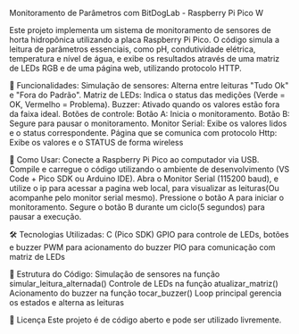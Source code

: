 Monitoramento de Parâmetros com BitDogLab - Raspberry Pi Pico W

Este projeto implementa um sistema de monitoramento de sensores de horta hidropônica utilizando a placa Raspberry Pi Pico. O código simula a leitura de parâmetros essenciais, como pH, condutividade elétrica, temperatura e nível de água, e exibe os resultados através de uma matriz de LEDs RGB e de uma página web, utilizando protocolo HTTP.

📌 Funcionalidades:
Simulação de sensores: Alterna entre leituras "Tudo Ok" e "Fora do Padrão".
Matriz de LEDs: Indica o status das medições (Verde = OK, Vermelho = Problema).
Buzzer: Ativado quando os valores estão fora da faixa ideal.
Botões de controle: Botão A: Inicia o monitoramento. Botão B: Segure para pausar o monitoramento.
Monitor Serial: Exibe os valores lidos e o status correspondente.
Página que se comunica com protocolo Http: Exibe os valores e o STATUS de forma wireless

🚀 Como Usar: Conecte a Raspberry Pi Pico ao computador via USB. Compile e carregue o código utilizando o ambiente de desenvolvimento (VS Code + Pico SDK ou Arduino IDE). Abra o Monitor Serial (115200 baud), e utilize o ip para acessar a pagina web local, para visualizar as leituras(Ou acompanhe pelo monitor serial mesmo). Pressione o botão A para iniciar o monitoramento. Segure o botão B durante um ciclo(5 segundos) para pausar a execução.

🛠️ Tecnologias Utilizadas: C (Pico SDK) GPIO para controle de LEDs, botões e buzzer PWM para acionamento do buzzer PIO para comunicação com matriz de LEDs

📝 Estrutura do Código: Simulação de sensores na função simular_leitura_alternada() Controle de LEDs na função atualizar_matriz() Acionamento do buzzer na função tocar_buzzer() Loop principal gerencia os estados e alterna as leituras

📄 Licença Este projeto é de código aberto e pode ser utilizado livremente.
